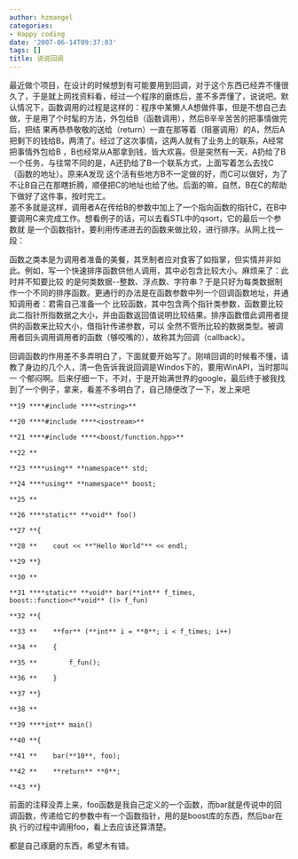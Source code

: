 ```yaml
---
author: hzmangel
categories:
- Happy coding
date: '2007-06-14T09:37:03'
tags: []
title: 说说回调
---
```

最近做个项目，在设计的时候想到有可能要用到回调，对于这个东西已经弄不懂很久了，于是就上网找资料看，经过一个程序的磨炼后，差不多弄懂了，说说吧。<!--more-->默认情况下，函数调用的过程是这样的：程序中某懒人A想做件事，但是不想自己去做，于是用了个时髦的方法，外包给B（函数调用），然后B辛辛苦苦的把事情做完后，把结
果再恭恭敬敬的送给（return）一直在那等着（阻塞调用）的A，然后A把剩下的钱给B，两清了。经过了这次事情，这两人就有了业务上的联系，A经常把事情外包给B
，B也经常从A那拿到钱，皆大欢喜。但是突然有一天，A扔给了B一个任务，与往常不同的是，A还扔给了B一个联系方式，上面写着怎么去找C（函数的地址）。原来A发现
这个活有些地方B不一定做的好，而C可以做好，为了不让B自己在那瞎折腾，顺便把C的地址也给了他。后面的嘛，自然，B在C的帮助下做好了这件事，按时完工。  
差不多就是这样，调用者A在传给B的参数中加上了一个指向函数的指针C，在B中要调用C来完成工作。想看例子的话，可以去看STL中的qsort，它的最后一个参数就
是一个函数指针，要利用传递进去的函数来做比较，进行排序。从网上找一段：

函数之类本是为调用者准备的美餐，其烹制者应对食客了如指掌，但实情并非如此。例如，写一个快速排序函数供他人调用，其中必包含比较大小。麻烦来了：此时并不知要比较
的是何类数据--整数、浮点数、字符串？于是只好为每类数据制作一个不同的排序函数。更通行的办法是在函数参数中列一个回调函数地址，并通知调用者：君需自己准备一个
比较函数，其中包含两个指针类参数，函数要比较此二指针所指数据之大小，并由函数返回值说明比较结果。排序函数借此调用者提供的函数来比较大小，借指针传递参数，可以
全然不管所比较的数据类型。被调用者回头调用调用者的函数（够咬嘴的），故称其为回调（callback）。

回调函数的作用差不多弄明白了，下面就要开始写了。刚啃回调的时候看不懂，请教了身边的几个人，清一色告诉我说回调是Windos下的，要用WinAPI，当时那叫一
个郁闷啊。后来仔细一下，不对，于是开始满世界的google，最后终于被我找到了一个例子，拿来，看差不多明白了，自己随便改了一下，发上来吧

    
    
    **19 ****#include ****<string>**  
    
    **20 ****#include ****<iostream>**  
    
    **21 ****#include ****<boost/function.hpp>**  
    
    **22 **  
    
    **23 ****using** **namespace** std;  
    
    **24 ****using** **namespace** boost;  
    
    **25 **  
    
    **26 ****static** **void** foo()  
    
    **27 **{  
    
    **28 **    cout << **"Hello World"** << endl;  
    
    **29 **}  
    
    **30 **  
    
    **31 ****static** **void** bar(**int** f_times, boost::function<**void** ()> f_fun)  
    
    **32 **{  
    
    **33 **    **for** (**int** i = **0**; i < f_times; i++)  
    
    **34 **    {  
    
    **35 **        f_fun();  
    
    **36 **    }  
    
    **37 **}  
    
    **38 **  
    
    **39 ****int** main()  
    
    **40 **{  
    
    **41 **    bar(**10**, foo);  
    
    **42 **    **return** **0**;  
    
    **43 **}  
    
    
    

前面的注释没弄上来，foo函数是我自己定义的一个函数，而bar就是传说中的回调函数，传递给它的参数中有一个函数指针，用的是boost库的东西，然后bar在执
行的过程中调用foo，看上去应该还算清楚。

都是自己琢磨的东西，希望木有错。